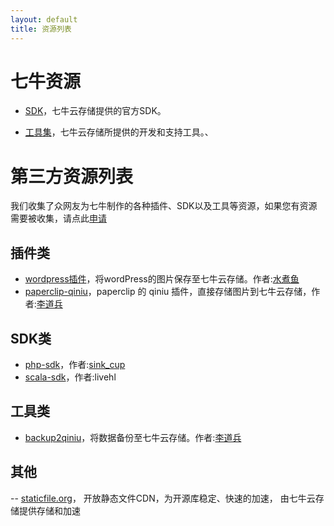 ```yaml
---
layout: default
title: 资源列表
---
```


# 七牛资源

- [SDK](http://docs.qiniu.com/sdk/index.html)，七牛云存储提供的官方SDK。

- [工具集](http://docs.qiniu.com/tools/v6/index.html)，七牛云存储所提供的开发和支持工具。、

# 第三方资源列表

我们收集了众网友为七牛制作的各种插件、SDK以及工具等资源，如果您有资源需要被收集，请点此[申请](https://github.com/qiniu/docs.qiniu.com/issues/new)

## 插件类

- [wordpress插件](http://downloads.wordpress.org/plugin/wpjam-qiniu.zip)，将wordPress的图片保存至七牛云存储。作者:[水煮鱼](http://blog.wpjam.com/project/wpjam-qiniutek/)
- [paperclip-qiniu](https://github.com/lidaobing/paperclip-qiniu)，paperclip 的 qiniu 插件，直接存储图片到七牛云存储，作者:[李道兵](http://blog.lidaobing.com)

## SDK类

- [php-sdk](https://github.com/sinkcup/php-sdk/tree/pear)，作者:[sink_cup](http://www.cnblogs.com/sink_cup/)
- [scala-sdk](http://git.oschina.net/livehl/qiniu-scala-sdk.git)，作者:livehl

## 工具类

- [backup2qiniu](https://github.com/lidaobing/backup2qiniu)，将数据备份至七牛云存储。作者:[李道兵](http://blog.lidaobing.com)

## 其他

-- [staticfile.org](http://staticfile.org)， 开放静态文件CDN，为开源库稳定、快速的加速， 由七牛云存储提供存储和加速
